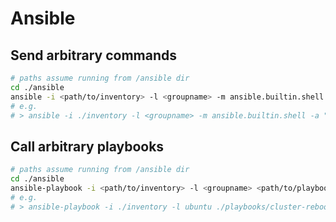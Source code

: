 # Ansible

## Send arbitrary commands

```sh
# paths assume running from /ansible dir
cd ./ansible
ansible -i <path/to/inventory> -l <groupname> -m ansible.builtin.shell -a <shell command> --become
# e.g.
# > ansible -i ./inventory -l <groupname> -m ansible.builtin.shell -a "apt upgrade -y" --become
```

## Call arbitrary playbooks

```sh
# paths assume running from /ansible dir
cd ./ansible
ansible-playbook -i <path/to/inventory> -l <groupname> <path/to/playbook> --become
# e.g.
# > ansible-playbook -i ./inventory -l ubuntu ./playbooks/cluster-reboot.yaml --become
```
